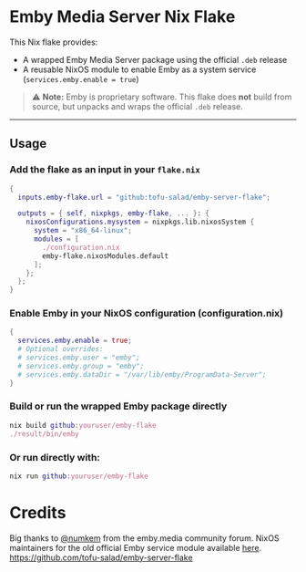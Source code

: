 # Emby Media Server Nix Flake

This Nix flake provides:

- A wrapped Emby Media Server package using the official `.deb` release
- A reusable NixOS module to enable Emby as a system service (`services.emby.enable = true`)

> ⚠️ **Note:** Emby is proprietary software. This flake does **not** build from source, but unpacks and wraps the official `.deb` release.

---

## Usage

### Add the flake as an input in your `flake.nix`

```nix
{
  inputs.emby-flake.url = "github:tofu-salad/emby-server-flake";

  outputs = { self, nixpkgs, emby-flake, ... }: {
    nixosConfigurations.mysystem = nixpkgs.lib.nixosSystem {
      system = "x86_64-linux";
      modules = [
        ./configuration.nix
        emby-flake.nixosModules.default
      ];
    };
  };
}
```
### Enable Emby in your NixOS configuration (configuration.nix)
```nix
{
  services.emby.enable = true;
  # Optional overrides:
  # services.emby.user = "emby";
  # services.emby.group = "emby";
  # services.emby.dataDir = "/var/lib/emby/ProgramData-Server";
}
```
### Build or run the wrapped Emby package directly
```nix
nix build github:youruser/emby-flake
./result/bin/emby
```
### Or run directly with:
```nix
nix run github:youruser/emby-flake
```
# Credits
Big thanks to [@numkem](https://emby.media/community/index.php?/topic/109786-live-tv-broken-on-47x/#comment-116375) from the emby.media community forum.
NixOS maintainers for the old official Emby service module available [here](https://github.com/NixOS/nixpkgs/blob/ebbeae56bdce0226ca66414160345ccdf457284b/nixos/modules/services/misc/emby.nix).
  https://github.com/tofu-salad/emby-server-flake

